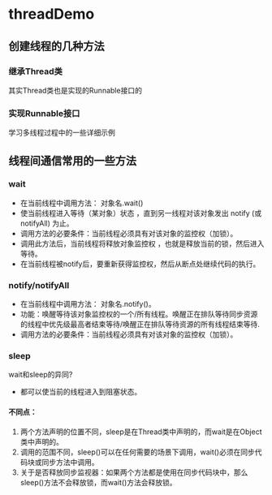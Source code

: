 # threadDemo
## 创建线程的几种方法
### 继承Thread类
其实Thread类也是实现的Runnable接口的
### 实现Runnable接口
学习多线程过程中的一些详细示例
## 线程间通信常用的一些方法
### wait
- 在当前线程中调用方法： 对象名.wait()
- 使当前线程进入等待（某对象）状态 ，直到另一线程对该对象发出 notify (或notifyAll) 为止。
- 调用方法的必要条件：当前线程必须具有对该对象的监控权（加锁）。
- 调用此方法后，当前线程将释放对象监控权 ，也就是释放当前的锁，然后进入等待。
- 在当前线程被notify后，要重新获得监控权，然后从断点处继续代码的执行。
### notify/notifyAll
- 在当前线程中调用方法： 对象名.notify()。
- 功能：唤醒等待该对象监控权的一个/所有线程。唤醒正在排队等待同步资源的线程中优先级最高者结束等待/唤醒正在排队等待资源的所有线程结束等待.
- 调用方法的必要条件：当前线程必须具有对该对象的监控权（加锁）。
### sleep
wait和sleep的异同?
- 都可以使当前的线程进入到阻塞状态。
#### 不同点：
1. 两个方法声明的位置不同，sleep是在Thread类中声明的，而wait是在Object类中声明的。
2. 调用的范围不同，sleep()可以在任何需要的场景下调用，wait()必须在同步代码块或同步方法中调用。
3. 关于是否释放同步监视器：如果两个方法都是使用在同步代码块中，那么sleep()方法不会释放锁，而wait()方法会释放锁。

